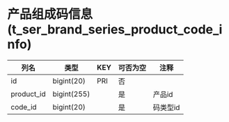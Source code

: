 # 产品组成码信息(t_ser_brand_series_product_code_info)
| 列名   | 类型   | KEY  | 可否为空 | 注释   |
| ---- | ---- | ---- | ---- | ---- |
|id|bigint(20)|PRI|否||
|product_id|bigint(255)||是|产品id|
|code_id|bigint(20)||是|码类型id|
